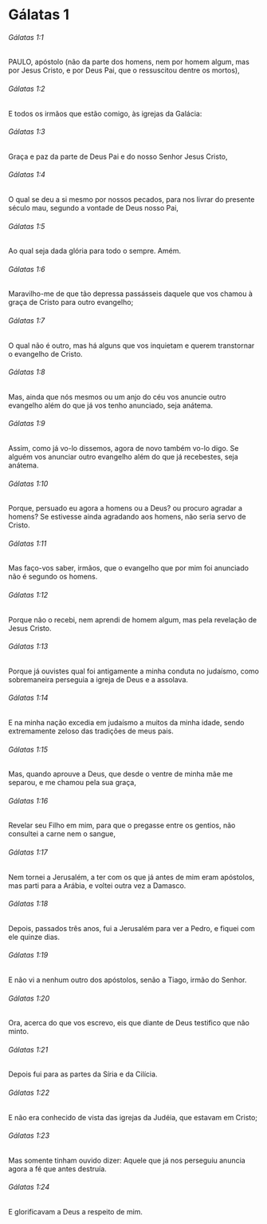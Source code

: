 # Gálatas 1

###### Gálatas 1:1

PAULO, apóstolo (não da parte dos homens, nem por homem algum, mas por Jesus Cristo, e por Deus Pai, que o ressuscitou dentre os mortos),

###### Gálatas 1:2

E todos os irmãos que estão comigo, às igrejas da Galácia:

###### Gálatas 1:3

Graça e paz da parte de Deus Pai e do nosso Senhor Jesus Cristo,

###### Gálatas 1:4

O qual se deu a si mesmo por nossos pecados, para nos livrar do presente século mau, segundo a vontade de Deus nosso Pai,

###### Gálatas 1:5

Ao qual seja dada glória para todo o sempre. Amém.

###### Gálatas 1:6

Maravilho-me de que tão depressa passásseis daquele que vos chamou à graça de Cristo para outro evangelho;

###### Gálatas 1:7

O qual não é outro, mas há alguns que vos inquietam e querem transtornar o evangelho de Cristo.

###### Gálatas 1:8

Mas, ainda que nós mesmos ou um anjo do céu vos anuncie outro evangelho além do que já vos tenho anunciado, seja anátema.

###### Gálatas 1:9

Assim, como já vo-lo dissemos, agora de novo também vo-lo digo. Se alguém vos anunciar outro evangelho além do que já recebestes, seja anátema.

###### Gálatas 1:10

Porque, persuado eu agora a homens ou a Deus? ou procuro agradar a homens? Se estivesse ainda agradando aos homens, não seria servo de Cristo.

###### Gálatas 1:11

Mas faço-vos saber, irmãos, que o evangelho que por mim foi anunciado não é segundo os homens.

###### Gálatas 1:12

Porque não o recebi, nem aprendi de homem algum, mas pela revelação de Jesus Cristo.

###### Gálatas 1:13

Porque já ouvistes qual foi antigamente a minha conduta no judaísmo, como sobremaneira perseguia a igreja de Deus e a assolava.

###### Gálatas 1:14

E na minha nação excedia em judaísmo a muitos da minha idade, sendo extremamente zeloso das tradições de meus pais.

###### Gálatas 1:15

Mas, quando aprouve a Deus, que desde o ventre de minha mãe me separou, e me chamou pela sua graça,

###### Gálatas 1:16

Revelar seu Filho em mim, para que o pregasse entre os gentios, não consultei a carne nem o sangue,

###### Gálatas 1:17

Nem tornei a Jerusalém, a ter com os que já antes de mim eram apóstolos, mas parti para a Arábia, e voltei outra vez a Damasco.

###### Gálatas 1:18

Depois, passados três anos, fui a Jerusalém para ver a Pedro, e fiquei com ele quinze dias.

###### Gálatas 1:19

E não vi a nenhum outro dos apóstolos, senão a Tiago, irmão do Senhor.

###### Gálatas 1:20

Ora, acerca do que vos escrevo, eis que diante de Deus testifico que não minto.

###### Gálatas 1:21

Depois fui para as partes da Síria e da Cilícia.

###### Gálatas 1:22

E não era conhecido de vista das igrejas da Judéia, que estavam em Cristo;

###### Gálatas 1:23

Mas somente tinham ouvido dizer: Aquele que já nos perseguiu anuncia agora a fé que antes destruía.

###### Gálatas 1:24

E glorificavam a Deus a respeito de mim.

